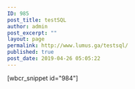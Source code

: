 ```yaml
---
ID: 985
post_title: testSQL
author: admin
post_excerpt: ""
layout: page
permalink: http://www.lumus.ga/testsql/
published: true
post_date: 2019-04-26 05:05:22
---
```

[wbcr_snippet id="984"]